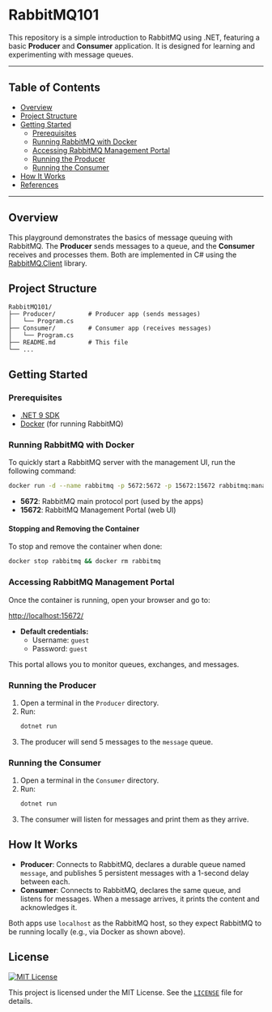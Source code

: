 # RabbitMQ101

This repository is a simple introduction to RabbitMQ using .NET, featuring a basic **Producer** and **Consumer** application. It is designed for learning and experimenting with message queues.

---

## Table of Contents
- [Overview](#overview)
- [Project Structure](#project-structure)
- [Getting Started](#getting-started)
  - [Prerequisites](#prerequisites)
  - [Running RabbitMQ with Docker](#running-rabbitmq-with-docker)
  - [Accessing RabbitMQ Management Portal](#accessing-rabbitmq-management-portal)
  - [Running the Producer](#running-the-producer)
  - [Running the Consumer](#running-the-consumer)
- [How It Works](#how-it-works)
- [References](#references)

---

## Overview
This playground demonstrates the basics of message queuing with RabbitMQ. The **Producer** sends messages to a queue, and the **Consumer** receives and processes them. Both are implemented in C# using the [RabbitMQ.Client](https://www.nuget.org/packages/RabbitMQ.Client/) library.

## Project Structure
```
RabbitMQ101/
├── Producer/         # Producer app (sends messages)
│   └── Program.cs
├── Consumer/         # Consumer app (receives messages)
│   └── Program.cs
├── README.md         # This file
└── ...
```

## Getting Started

### Prerequisites
- [.NET 9 SDK](https://dotnet.microsoft.com/en-us/download/dotnet/9.0)
- [Docker](https://www.docker.com/get-started) (for running RabbitMQ)

### Running RabbitMQ with Docker
To quickly start a RabbitMQ server with the management UI, run the following command:

```sh
docker run -d --name rabbitmq -p 5672:5672 -p 15672:15672 rabbitmq:management
```
- **5672**: RabbitMQ main protocol port (used by the apps)
- **15672**: RabbitMQ Management Portal (web UI)

#### Stopping and Removing the Container
To stop and remove the container when done:
```sh
docker stop rabbitmq && docker rm rabbitmq
```

### Accessing RabbitMQ Management Portal
Once the container is running, open your browser and go to:

[http://localhost:15672/](http://localhost:15672/)

- **Default credentials:**
  - Username: `guest`
  - Password: `guest`

This portal allows you to monitor queues, exchanges, and messages.

### Running the Producer
1. Open a terminal in the `Producer` directory.
2. Run:
   ```bash
   dotnet run
   ```
3. The producer will send 5 messages to the `message` queue.

### Running the Consumer
1. Open a terminal in the `Consumer` directory.
2. Run:
   ```bash
   dotnet run
   ```
3. The consumer will listen for messages and print them as they arrive.

## How It Works
- **Producer**: Connects to RabbitMQ, declares a durable queue named `message`, and publishes 5 persistent messages with a 1-second delay between each.
- **Consumer**: Connects to RabbitMQ, declares the same queue, and listens for messages. When a message arrives, it prints the content and acknowledges it.

Both apps use `localhost` as the RabbitMQ host, so they expect RabbitMQ to be running locally (e.g., via Docker as shown above).

## License
[![MIT License](https://img.shields.io/badge/license-MIT-blue.svg)](LICENSE)

This project is licensed under the MIT License. See the [`LICENSE`](LICENSE) file for details.
